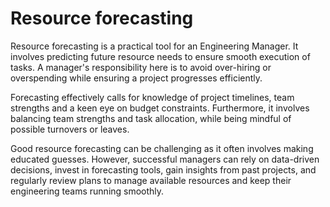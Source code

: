 # Resource forecasting

Resource forecasting is a practical tool for an Engineering Manager. It involves predicting future resource needs to ensure smooth execution of tasks. A manager's responsibility here is to avoid over-hiring or overspending while ensuring a project progresses efficiently.

Forecasting effectively calls for knowledge of project timelines, team strengths and a keen eye on budget constraints. Furthermore, it involves balancing team strengths and task allocation, while being mindful of possible turnovers or leaves.

Good resource forecasting can be challenging as it often involves making educated guesses. However, successful managers can rely on data-driven decisions, invest in forecasting tools, gain insights from past projects, and regularly review plans to manage available resources and keep their engineering teams running smoothly.